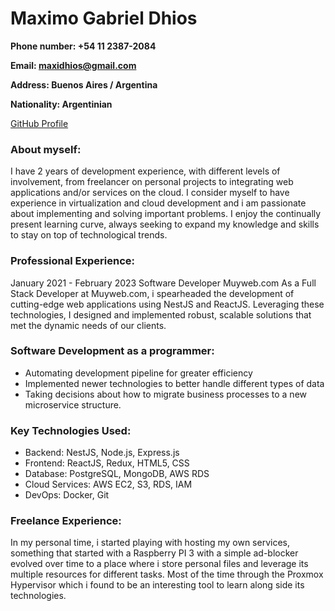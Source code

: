 # Maximo Gabriel Dhios

**Phone number: +54 11 2387-2084**

**Email: maxidhios@gmail.com**

**Address: Buenos Aires / Argentina**

**Nationality: Argentinian**

[GitHub Profile](https://github.com/perchiban)

### About myself:

I have 2 years of development experience, with different levels of involvement, from freelancer on personal projects to integrating web applications and/or services on the cloud.
I consider myself to have experience in virtualization and cloud development and i am passionate about implementing and solving important problems.
I enjoy the continually present learning curve, always seeking to expand my knowledge and skills to stay on top of technological trends.

### Professional Experience:

January 2021 - February 2023
Software Developer
Muyweb.com 
As a Full Stack Developer at Muyweb.com, i spearheaded the development of cutting-edge web applications using NestJS and ReactJS. Leveraging these technologies, I designed and implemented robust, scalable solutions that met the dynamic needs of our clients.

### Software Development as a programmer:

- Automating development pipeline for greater efficiency 
- Implemented newer technologies to better handle different types of data
- Taking decisions about how to migrate business processes to a new microservice structure.

### Key Technologies Used:

- Backend: NestJS, Node.js, Express.js
- Frontend: ReactJS, Redux, HTML5, CSS
- Database: PostgreSQL, MongoDB, AWS RDS
- Cloud Services: AWS EC2, S3, RDS, IAM
- DevOps: Docker, Git

### Freelance Experience:

In my personal time, i started playing with hosting my own services, something that started with a Raspberry PI 3 with a simple ad-blocker evolved over time to a place where i store personal files and leverage its multiple resources for different tasks. Most of the time through the Proxmox Hypervisor which i found to be an interesting tool to learn along side its technologies. 
